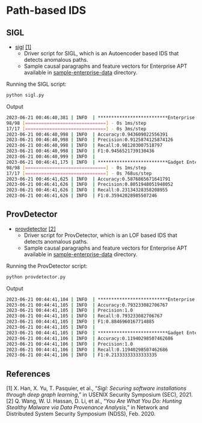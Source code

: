 # Path-based IDS

## SIGL

* [sigl](intrusion-detection-system/path-based/sigl.py) [[1]](#references)
  * Driver script for SIGL, which is an Autoencoder based IDS that detects anomalous paths.
  * Sample causal paragraphs and feature vectors for Enterprise APT available in [sample-enterprise-data](intrusion-detection-system/path-based/sample-enterprise-data) directory.
  
Running the SIGL script:

```bash
python sigl.py
```

Output

```bash
2023-06-21 00:46:40,381 | INFO  | **************************Enterprise APT**************************
98/98 [==============================] - 0s 1ms/step
17/17 [==============================] - 0s 3ms/step
2023-06-21 00:46:40,998 | INFO  | Accuracy:0.943609022556391
2023-06-21 00:46:40,998 | INFO  | Precision:0.9125874125874126
2023-06-21 00:46:40,998 | INFO  | Recall:0.981203007518797
2023-06-21 00:46:40,998 | INFO  | F1:0.9456521739130436
2023-06-21 00:46:40,999 | INFO  |
2023-06-21 00:46:41,175 | INFO  | **************************Gadget Enterprise APT**************************
98/98 [==============================] - 0s 1ms/step
17/17 [==============================] - 0s 768us/step
2023-06-21 00:46:41,625 | INFO  | Accuracy:0.5876865671641791
2023-06-21 00:46:41,626 | INFO  | Precision:0.8051948051948052
2023-06-21 00:46:41,626 | INFO  | Recall:0.23134328358208955
2023-06-21 00:46:41,626 | INFO  | F1:0.35942028985507246
```

## ProvDetector

* [provdetector](intrusion-detection-system/path-based/provdetector.py) [[2]](#references)
  * Driver script for ProvDetector, which is an LOF based IDS that detects anomalous paths.
  * Sample causal paragraphs and feature vectors for Enterprise APT available in [sample-enterprise-data](intrusion-detection-system/path-based/sample-enterprise-data) directory.
  
Running the ProvDetector script:

```bash
python provdetector.py
```

Output

```bash
2023-06-21 00:44:41,104 | INFO  | **************************Enterprise APT**************************
2023-06-21 00:44:41,105 | INFO  | Accuracy:0.793233082706767
2023-06-21 00:44:41,105 | INFO  | Precision:1.0
2023-06-21 00:44:41,105 | INFO  | Recall:0.793233082706767
2023-06-21 00:44:41,105 | INFO  | F1:0.8846960167714885
2023-06-21 00:44:41,105 | INFO  |
2023-06-21 00:44:41,105 | INFO  | **************************Gadget Enterprise APT**************************
2023-06-21 00:44:41,106 | INFO  | Accuracy:0.11940298507462686
2023-06-21 00:44:41,106 | INFO  | Precision:1.0
2023-06-21 00:44:41,106 | INFO  | Recall:0.11940298507462686
2023-06-21 00:44:41,106 | INFO  | F1:0.21333333333333335
```

## References 

[1] X. Han, X. Yu, T. Pasquier, et al., “_Sigl: Securing software installations through deep graph learning_,” in
USENIX Security Symposium (SEC), 2021. <br>
[2] Q. Wang, W. U. Hassan, D. Li, et al., “_You Are What
You Do: Hunting Stealthy Malware via Data Provenance Analysis_,” in Network and Distributed System
Security Symposium (NDSS), Feb. 2020.
